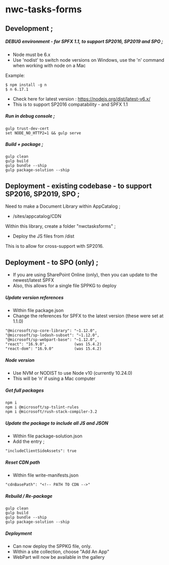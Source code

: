 # nwc-tasks-forms

## Development ;

##### DEBUG environment - for SPFX 1.1, to support SP2016, SP2019 and SPO ;
- Node must be 6.x
- Use 'nodist' to switch node versions on Windows, use the 'n' command when working with node on a Mac

Example:
```
$ npm install -g n
$ n 6.17.1
```
- Check here for latest version :  https://nodejs.org/dist/latest-v6.x/
- This is to support SP2016 compatability - and SPFX 1.1

##### Run in debug console ;
```
gulp trust-dev-cert
set NODE_NO_HTTP2=1 && gulp serve
```

##### Build + package ;
```
gulp clean
gulp build
gulp bundle --ship
gulp package-solution --ship
```


## Deployment - existing codebase - to support SP2016, SP2019, SPO ;

Need to make a Document Library within AppCatalog ;
- /sites/appcatalog/CDN

Within this library, create a folder "nwctasksforms" ;
- Deploy the JS files from /dist

This is to allow for cross-support with SP2016.

## Deployment - to SPO (only) ;

- If you are using SharePoint Online (only), then you can update to the newest/latest SPFX
- Also, this allows for a single file SPPKG to deploy

##### Update version references

- Within file package.json
- Change the references for SPFX to the latest version (these were set at 1.1.0)
```
"@microsoft/sp-core-library": "~1.12.0",
"@microsoft/sp-lodash-subset": "~1.12.0",
"@microsoft/sp-webpart-base": "~1.12.0",
"react": "16.9.0",            (was 15.4.2)
"react-dom": "16.9.0"         (was 15.4.2)
```

##### Node version

- Use NVM or NODIST to use Node v10 (currently 10.24.0)
- This will be ‘n’ if using a Mac computer

##### Get full packages
```
npm i
npm i @microsoft/sp-tslint-rules
npm i @microsoft/rush-stack-compiler-3.2
```

##### Update the package to include all JS and JSON

- Within file package-solution.json
- Add the entry ;
```
"includeClientSideAssets": true
```

##### Reset CDN path

- Within file write-manifests.json
```
"cdnBasePath": "<!-- PATH TO CDN -->"
```

##### Rebuild / Re-package

```
gulp clean
gulp build
gulp bundle --ship
gulp package-solution --ship
```
##### Deployment

- Can now deploy the SPPKG file, only.
- Within a site collection, choose "Add An App"
- WebPart will now be available in the gallery
